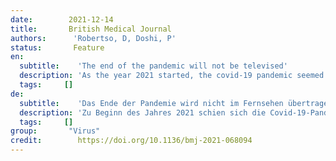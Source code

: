 ```yaml
---
date:        2021-12-14
title:       British Medical Journal 
authors:      'Robertso, D, Doshi, P'
status:       Feature
en:
  subtitle:    'The end of the pandemic will not be televised'
  description: 'As the year 2021 started, the covid-19 pandemic seemed to be receding. Discussions and predictions about “opening up,” a return to “normal,” and achieving herd immunity were in the air. But for many, optimism receded as cases and deaths surged in India, Brazil, and elsewhere. Attention turned to SARS-CoV-2 virus variants—most recently, the emergence of omicron. Just as the end seemed to be on the horizon, it was interrupted by a foreboding that the pandemic could be a long way from over.'
  tags:     []
de: 
  subtitle:    'Das Ende der Pandemie wird nicht im Fernsehen übertragen'
  description: 'Zu Beginn des Jahres 2021 schien sich die Covid-19-Pandemie zu verflüchtigen. Diskussionen und Vorhersagen über eine "Öffnung", eine Rückkehr zur "Normalität" und das Erreichen der Herdenimmunität lagen in der Luft. Doch als die Zahl der Fälle und Todesfälle in Indien, Brasilien und anderswo in die Höhe schoss, schwand der Optimismus vieler. Die Aufmerksamkeit richtete sich auf die Varianten des SARS-CoV-2-Virus, zuletzt auf das Auftauchen von Omicron. Gerade als das Ende in Sicht zu sein schien, wurde es durch die Vorahnung unterbrochen, dass die Pandemie noch lange nicht vorbei sein könnte.'
  tags:     []
group:       "Virus"
credit:        https://doi.org/10.1136/bmj-2021-068094
---
```


